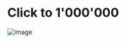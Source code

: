 # Click to 1'000'000

![image](https://user-images.githubusercontent.com/61545926/153267204-956dc8a8-c101-4b8a-9c7a-3b1b084b21dc.png)
